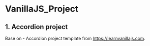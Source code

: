 # VanillaJS_Project

## 1. Accordion project
Base on - Accordion project template from https://learnvanillajs.com. 